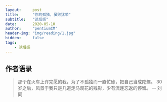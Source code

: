 ```yaml
---
layout:     post
title:      "你的孤独，虽败犹荣"
subtitle:   "读后感"
date:       2020-05-10
author:     "pentiumCM"
header-img: "img/reading/1.jpg"
hidden:     false
tags:
    - 读后感
---
```


## 作者语录

> 那个在火车上许完愿的我，为了不孤独而一直忙碌，把自己当成陀螺。 30 岁之后，风景于我只是几道走马观花的残影，少有流连忘返的停留。 -- 刘同